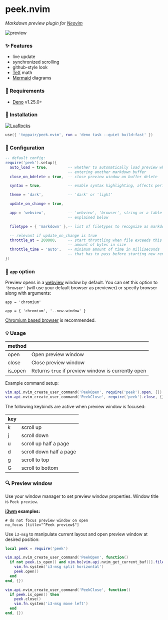 # peek.nvim

*Markdown preview plugin for [Neovim](https://github.com/neovim/neovim)*

![preview](media/peek.jpg)

### :sparkles: Features

- live update
- synchronized scrolling
- github-style look
- [TeX](https://github.com/KaTeX/KaTeX) math
- [Mermaid](https://github.com/mermaid-js/mermaid) diagrams

### :battery: Requirements

- [Deno](https://deno.land) v1.25.0+

### :electric_plug: Installation

[![LuaRocks](https://img.shields.io/luarocks/v/toppair/peek.nvim?logo=lua&color=purple)](https://luarocks.org/modules/toppair/peek.nvim)

```lua
use({ 'toppair/peek.nvim', run = 'deno task --quiet build:fast' })
```

### :wrench: Configuration

```lua
-- default config:
require('peek').setup({
  auto_load = true,         -- whether to automatically load preview when
                            -- entering another markdown buffer
  close_on_bdelete = true,  -- close preview window on buffer delete

  syntax = true,            -- enable syntax highlighting, affects performance

  theme = 'dark',           -- 'dark' or 'light'

  update_on_change = true,

  app = 'webview',          -- 'webview', 'browser', string or a table of strings
                            -- explained below

  filetype = { 'markdown' },-- list of filetypes to recognize as markdown

  -- relevant if update_on_change is true
  throttle_at = 200000,     -- start throttling when file exceeds this
                            -- amount of bytes in size
  throttle_time = 'auto',   -- minimum amount of time in milliseconds
                            -- that has to pass before starting new render
})
```

### :paperclip: `app` option

Preview opens in a [webview](https://github.com/webview/webview_deno) window by default.
You can set this option to `'browser'` (will use your default browser as previewer) or
specify browser along with arguments:

`app = 'chromium'`

`app = { 'chromium', '--new-window' }`

[Chromium based browser](https://en.wikipedia.org/wiki/Chromium_(web_browser)#Browsers_based_on_Chromium) is recommended.

### :bulb: Usage

| method ||
|-|-|
| open    | Open preview window                                 |
| close   | Close preview window                                |
| is_open | Returns `true` if preview window is currently open  |

Example command setup:

```lua
vim.api.nvim_create_user_command('PeekOpen', require('peek').open, {})
vim.api.nvim_create_user_command('PeekClose', require('peek').close, {})
```

The following keybinds are active when preview window is focused:

| key ||
|-|-|
| k | scroll up               |
| j | scroll down             |
| u | scroll up half a page   |
| d | scroll down half a page |
| g | scroll to top           |
| G | scroll to bottom        |

### :mag: Preview window

Use your window manager to set preview window properties. Window title is `Peek preview`.

**[i3wm](https://i3wm.org/) examples:**

```
# do not focus preview window on open
no_focus [title="^Peek preview$"]
```

Use `i3-msg` to manipulate current layout and open preview window at desired position:

```lua
local peek = require('peek')

vim.api.nvim_create_user_command('PeekOpen', function()
  if not peek.is_open() and vim.bo[vim.api.nvim_get_current_buf()].filetype == 'markdown' then
    vim.fn.system('i3-msg split horizontal')
    peek.open()
  end
end, {})

vim.api.nvim_create_user_command('PeekClose', function()
  if peek.is_open() then
    peek.close()
    vim.fn.system('i3-msg move left')
  end
end, {})
```

